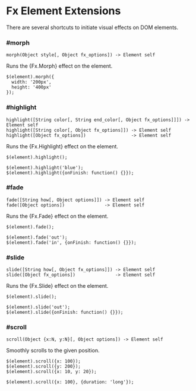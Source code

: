# Fx Element Extensions

There are several shortcuts to initiate visual effects on DOM elements.


### #morph

    morph(Object style[, Object fx_options]) -> Element self

Runs the {Fx.Morph} effect on the element.

    $(element).morph({
      width: '200px',
      height: '400px'
    });

### #highlight

    highlight([String color[, String end_color[, Object fx_options]]]) -> Element self
    highlight([String color[, Object fx_options]]) -> Element self
    highlight([Object fx_options])                 -> Element self

Runs the {Fx.Highlight} effect on the element.

    $(element).highlight();

    $(element).highlight('blue');
    $(element).highlight({onFinish: function() {}});

### #fade

    fade([String how[, Object options]]) -> Element self
    fade([Object options])               -> Element self

Runs the {Fx.Fade} effect on the element.

    $(element).fade();

    $(element).fade('out');
    $(element).fade('in', {onFinish: function() {}});

### #slide

    slide([String how[, Object fx_options]]) -> Element self
    slide([Object fx_options])               -> Element self

Runs the {Fx.Slide} effect on the element.

    $(element).slide();

    $(element).slide('out');
    $(element).slide({onFinish: function() {}});


### #scroll

    scroll(Object {x:N, y:N}[, Object options]) -> Element self

Smoothly scrolls to the given position.

    $(element).scroll({x: 100});
    $(element).scroll({y: 200});
    $(element).scroll({x: 10, y: 20});

    $(element).scroll({x: 100}, {duration: 'long'});

